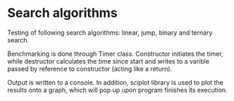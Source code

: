 # Search algorithms

Testing of following search algorithms: linear, jump, binary and ternary search.

Benchmarking is done through Timer class. Constructor initiates the timer, while destructor calculates the time since start and writes to a varible passed by reference to constructor (acting like a return).

Output is written to a console. In addition, sciplot library is used to plot the results onto a graph, which will pop up upon program finishes its execution.